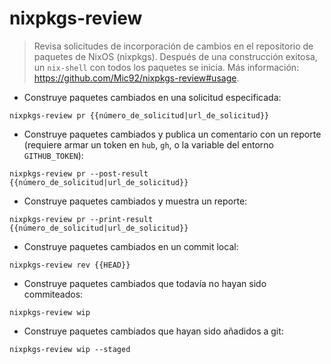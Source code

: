 # nixpkgs-review

> Revisa solicitudes de incorporación de cambios en el repositorio de paquetes de NixOS (nixpkgs).
> Después de una construcción exitosa, un `nix-shell` con todos los paquetes se inicia.
> Más información: <https://github.com/Mic92/nixpkgs-review#usage>.

- Construye paquetes cambiados en una solicitud especificada:

`nixpkgs-review pr {{número_de_solicitud|url_de_solicitud}}`

- Construye paquetes cambiados y publica un comentario con un reporte (requiere armar un token en `hub`, `gh`, o la variable del entorno `GITHUB_TOKEN`):

`nixpkgs-review pr --post-result {{número_de_solicitud|url_de_solicitud}}`

- Construye paquetes cambiados y muestra un reporte:

`nixpkgs-review pr --print-result {{número_de_solicitud|url_de_solicitud}}`

- Construye paquetes cambiados en un commit local:

`nixpkgs-review rev {{HEAD}}`

- Construye paquetes cambiados que todavía no hayan sido commiteados:

`nixpkgs-review wip`

- Construye paquetes cambiados que hayan sido añadidos a git:

`nixpkgs-review wip --staged`

